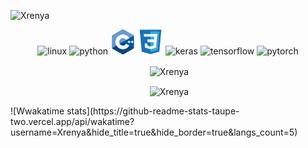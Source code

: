 <p align="left"> <img src="https://komarev.com/ghpvc/?username=Xrenya&color=brightgreen" alt="Xrenya" /> </p>

<p align="center">
  <img src="https://devicons.github.io/devicon/devicon.git/icons/linux/linux-original.svg" alt="linux" width="40" height="40"/>
  <img src="https://devicons.github.io/devicon/devicon.git/icons/python/python-original.svg" alt="python" width="40" height="40"/>
  <img src="https://github.com/devicons/devicon/blob/master/icons/cplusplus/cplusplus-original.svg" alt="cplusplus" width="40" height="40"/>
  <img src="https://github.com/devicons/devicon/blob/master/icons/css3/css3-original.svg" alt="python" width="40" height="40"/>
  <img src="https://github.com/valohai/ml-logos/blob/master/keras.svg" alt="keras" width="40" height="40"/> 
  <img src="https://www.vectorlogo.zone/logos/tensorflow/tensorflow-icon.svg" alt="tensorflow" width="40" height="40"/> 
  <img src="https://www.vectorlogo.zone/logos/pytorch/pytorch-icon.svg" alt="pytorch" width="40" height="40"/>
</p>

<p align="center">&nbsp;<img align="center" src="https://github-readme-stats.vercel.app/api?username=Xrenya&show_icons=true&hide_border=true&hide_title=true&include_all_commits=true" alt="Xrenya" />
</p>

<p align="center">&nbsp;<img align="center" src="https://github-readme-stats.anuraghazra1.vercel.app/api/top-langs/?username=Xrenya&layout=compact" alt="Xrenya" />
</p>
![Wwakatime stats](https://github-readme-stats-taupe-two.vercel.app/api/wakatime?username=Xrenya&hide_title=true&hide_border=true&langs_count=5)
<!--
**Xrenya/Xrenya** is a ✨ _special_ ✨ repository because its `README.md` (this file) appears on your GitHub profile.

Here are some ideas to get you started:

- 🔭 I’m currently working on ...
- 🌱 I’m currently learning ...
- 👯 I’m looking to collaborate on ...
- 🤔 I’m looking for help with ...
- 💬 Ask me about ...
- 📫 How to reach me: ...
- 😄 Pronouns: ...
- ⚡ Fun fact: ...
-->
